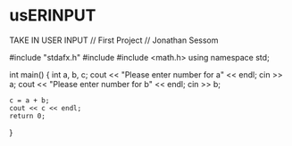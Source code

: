 # usERINPUT
TAKE IN USER INPUT
// First Project
// Jonathan Sessom

#include "stdafx.h"
#include <iostream>
#include <math.h>
using namespace std;

int main()
{
	int a, b, c;
	cout << "Please enter number for a" << endl;
	cin >> a;
	cout << "Please enter number for b" << endl;
	cin >> b;

	c = a + b;
	cout << c << endl;
    return 0;
}
